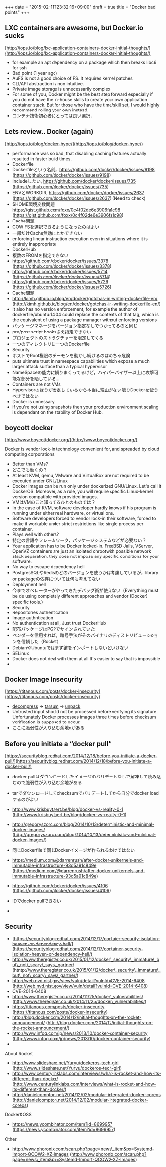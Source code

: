 +++
date = "2015-02-11T23:32:16+09:00"
draft = true
title = "Docker bad points"
+++

## LXC containers are awesome, but Docker.io sucks

[http://iops.io/blog/lxc-application-containers-docker-initial-thoughts/](http://iops.io/blog/lxc-application-containers-docker-initial-thoughts/)

- for example an apt dependency on a package which then breaks libc6 for ssh
- Bad point (1 year ago)
- AuFS is not a good choice of FS. It requires kernel patches
- CLI/API abstraction is non intuitive.
- Private image storage is unnecessarily complex
- For some of you, Docker might be the best step forward especially if you do not have the in-house skills to create your own application container stack. But for those who have the time/skill set, I would highly recommend rolling your own instead.
- コンテナ技術初心者にとっては良い選択．

## Lets review.. Docker (again)

[http://iops.io/blog/docker-hype/](http://iops.io/blog/docker-hype/)

- performance was so bad, that disabling caching features actually resulted in faster build times.
- Dockerfile
- Dockerfileという名前，https://github.com/docker/docker/issues/9198 (https://github.com/docker/docker/issues/9198)
- Includeしたい, https://github.com/docker/docker/issues/735 (https://github.com/docker/docker/issues/735)
- ENVとWORKDIR, https://github.com/docker/docker/issues/2637 (https://github.com/docker/docker/issues/2637) (Need to check)
- $HOME環境変数問題, https://gist.github.com/foxx/0c4f02de6e3906fa1c98 (https://gist.github.com/foxx/0c4f02de6e3906fa1c98)
- Cache問題
- COW FSを選択できるようになったのはよい
- 一部だけCache無効にとかできない
- enforcing linear instruction execution even in situations where it is entirely inappropriate
- DockerHub
- 複数のFROMを指定できない
- https://github.com/docker/docker/issues/3378 (https://github.com/docker/docker/issues/3378)
- https://github.com/docker/docker/issues/5714 (https://github.com/docker/docker/issues/5714)
- https://github.com/docker/docker/issues/5726 (https://github.com/docker/docker/issues/5726)
- Cache問題
- http://kimh.github.io/blog/en/docker/gotchas-in-writing-dockerfile-en/ (http://kimh.github.io/blog/en/docker/gotchas-in-writing-dockerfile-en/)
- It also has no version enforcement, for example the author of dockerfile/ubuntu:14.04 could replace the contents of that tag, which is the equivalent of using a package manager without enforcing versions
- パッケージマネージをバージョン指定なしでつかってるのと同じ
- pre/post script hooksさえ指定できない
- プロジェクトのストラクチャーを限定してくる
- 一つのディレクトリに一つのDockerfile
- Security
- ホストでRoot権限のデーモンを動かし続けるのはめちゃ危険
- puts ultimate trust in namespace capabilities which expose a much larger attack surface than a typical hypervisor
-  NameSpaceの能力に頼りまくってるけど，ハイパーバイザー以上に攻撃可能な部分を晒している…
- Containers are not VMs
- Hypervisorのほうが安定しているから本当に理由がない限りDockerを使うべきではない
- Docker is unnessary
-  if you're not using snapshots then your production environment scaling is dependant on the stability of Docker Hub.

## boycott docker

[http://www.boycottdocker.org/](http://www.boycottdocker.org/)

Docker is vendor lock-in technology convenient for, and spreaded by cloud computing corporations.

- Better than VMs?
- どこでも動くの？
- At least KVM, qemu, VMware and VirtualBox are not required to be executed under GNU/Linux
- Docker images can be run only under dockerized GNU/Linux. Let's call it DockerOS. Moreover, as a rule, you will require specific Linux-kernel version compatible with provided images.
- VMはVMのこと知ってるひとのものでは？
- In the case of KVM, software developer hardly knows if his program is running under either real hardware, or virtual one.
- Software developers forced to vendor lock-in their software, forced to make it workable under strict restrictions like single process per container.
- Plays well with others?
- 特定の言語やフレームワーク，パッケージシステムなどが必要ない？
- Your application has to be Docker locked-in. FreeBSD Jails, VServer, OpenVZ containers are just an isolated chrootwith possible network stack separation: they does not impose any specific conditions for your software.
- No way to escape dependency hell
- PostgresSQLやRedisのどのバージョンを使うかは考慮しているが，library or packageの依存については何も考えてない
- Deployment hell
- 今までオペレーターがやってきたデバッグ術が使えない（Everything must be de using completely different approaches and vendor (Docker) specific tools.）
- Security
- Repositories authentication
- Image authntication
- No authentication at all, Just trust DockerHub
- 配布パッケージはPGPでサインされていた
- ベンダーを信用すれば，暗号手法がそのバイナリのディストリビューシoョンを信頼した（Rocket）
- DebianやUbuntuではまず鍵をインポートしないといけない
- SELinux
- Docker does not deal with them at all It's easier to say that is impossible
-

## Docker Image Insecurity

[https://titanous.com/posts/docker-insecurity](https://titanous.com/posts/docker-insecurity)

- [decompress](#) -\> [tarsum](#) -\> [unpack](#)
- Untrusted input should not be processed before verifying its signature. Unfortunately Docker processes images three times before checksum verification is supposed to occur.
- ここに脆弱性が入り込む余地nがある

## Before you initiate a “docker pull”

[https://securityblog.redhat.com/2014/12/18/before-you-initiate-a-docker-pull/](https://securityblog.redhat.com/2014/12/18/before-you-initiate-a-docker-pull/)

- docker pullはダウンロードしたイメージのバリデートなしで解凍して読み込むので脆弱性が入り込む余地がある
- tarでダウンロードしてchecksumでバリデートしてから自分でdocker loadするのがよい　　


- http://www.krisbuytaert.be/blog/docker-vs-reality-0-1 (http://www.krisbuytaert.be/blog/docker-vs-reality-0-1)
- http://gregoryszorc.com/blog/2014/10/13/deterministic-and-minimal-docker-images/ (http://gregoryszorc.com/blog/2014/10/13/deterministic-and-minimal-docker-images/)
- 同じDockerfileで同じDockerイメージが作られるわけではない
- https://medium.com/@darrenrush/after-docker-unikernels-and-immutable-infrastructure-93d5a91c849e (https://medium.com/@darrenrush/after-docker-unikernels-and-immutable-infrastructure-93d5a91c849e)
- https://github.com/docker/docker/issues/4106 (https://github.com/docker/docker/issues/4106)
- IDでdocker pullできない
-

## Security

- [https://securityblog.redhat.com/2014/12/17/contaier-security-isolation-heaven-or-dependency-hell/](https://securityblog.redhat.com/2014/12/17/container-security-isolation-heaven-or-dependency-hell/)
- http://www.theregister.co.uk/2015/01/12/docker\_security\_immature\_but\_not\_scary\_says\_gartner/ (htntp://www.theregister.co.uk/2015/01/12/docker\_security\_immature\_but\_not\_scary\_says\_gartner/)
- http://web.nvd.nist.gov/view/vuln/detail?vulnId=CVE-2014-6408 (http://web.nvd.nist.gov/view/vuln/detail?vulnId=CVE-2014-6408)
- CVE-2014-6408
- http://www.theregister.co.uk/2014/11/25/docker\_vulnerabilities/ (http://www.theregister.co.uk/2014/11/25/docker\_vulnerabilities/)
- https://titanous.com/posts/docker-insecurity (https://titanous.com/posts/docker-insecurity)
- http://blog.docker.com/2014/12/initial-thoughts-on-the-rocket-announcement/ (http://blog.docker.com/2014/12/initial-thoughts-on-the-rocket-announcement/)
- http://www.infoq.com/jp/news/2013/10/docker-container-security (http://www.infoq.com/jp/news/2013/10/docker-container-security)
-
About Rocket

- http://www.slideshare.net/Yuryu/dockeros-tech-girl (http://www.slideshare.net/Yuryu/dockeros-tech-girl)
- http://www.centurylinklabs.com/interviews/what-is-rocket-and-how-its-different-than-docker/ (http://www.centurylinklabs.com/interviews/what-is-rocket-and-how-its-different-than-docker/)
- http://danielcompton.net/2014/12/02/modular-integrated-docker-coreos (http://danielcompton.net/2014/12/02/modular-integrated-docker-coreos)

Docker&OSS

- https://news.ycombinator.com/item?id=8699957 (https://news.ycombinator.com/item?id=8699957)


Other

- http://www.phoronix.com/scan.php?page=news\_item&px=Systemd-Import-QCOW2-XZ-Images (http://www.phoronix.com/scan.php?page=news\_item&px=Systemd-Import-QCOW2-XZ-Images)
